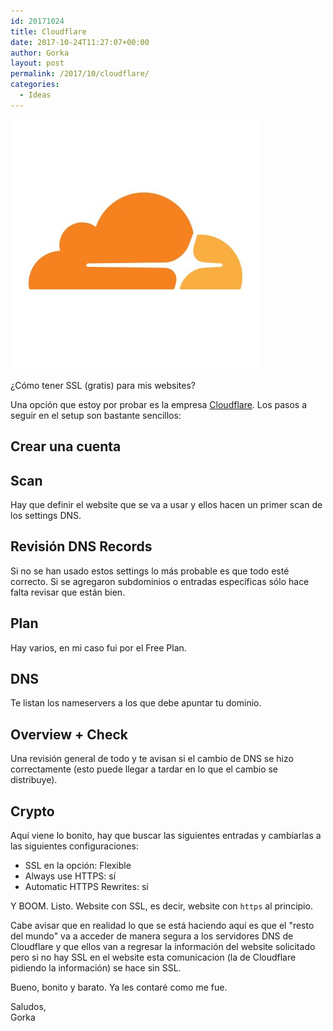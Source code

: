 ```yaml
---
id: 20171024
title: Cloudflare
date: 2017-10-24T11:27:07+00:00
author: Gorka
layout: post
permalink: /2017/10/cloudflare/
categories:
  - Ideas
---
```

<img style="margin: auto;" src="/public/img/2017/10/cloudflare.jpg" alt="Cloudflare" />

¿Cómo tener SSL (gratis) para mis websites?

Una opción que estoy por probar es la empresa [Cloudflare](https://www.cloudflare.com/). Los pasos a seguir en el setup son bastante sencillos:

## Crear una cuenta

## Scan

Hay que definir el website que se va a usar y ellos hacen un primer scan de los settings DNS.

## Revisión DNS Records

Si no se han usado estos settings lo más probable es que todo esté correcto. Si se agregaron subdominios o entradas específicas sólo hace falta revisar que están bien.

## Plan

Hay varios, en mi caso fui por el Free Plan.

## DNS

Te listan los nameservers a los que debe apuntar tu dominio.

## Overview + Check

Una revisión general de todo y te avisan si el cambio de DNS se hizo correctamente (esto puede llegar a tardar en lo que el cambio se distribuye).

## Crypto

Aquí viene lo bonito, hay que buscar las siguientes entradas y cambiarlas a las siguientes configuraciones:

- SSL en la opción: Flexible
- Always use HTTPS: sí
- Automatic HTTPS Rewrites: sí


Y BOOM. Listo. Website con SSL, es decir, website con `https` al principio.

Cabe avisar que en realidad lo que se está haciendo aquí es que el "resto del mundo" va a acceder de manera segura a los servidores DNS de Cloudflare y que ellos van a regresar la información del website solicitado pero si no hay SSL en el website esta comunicacion (la de Cloudflare pidiendo la información) se hace sin SSL.

Bueno, bonito y barato. Ya les contaré como me fue.

Saludos, <br />
Gorka




